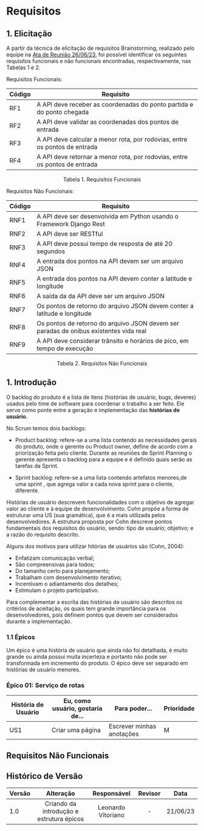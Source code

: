 # Requisitos 

<!-- Backlog -->
## 1. Elicitação

A partir da técnica de elicitação de requisitos Brainstorming, realizado pelo equipe na [Ata de Reunião 26/06/23](../AtaReuniao/AtaReuniao_2606.md), foi possível identificar os seguintes requisitos funcionais e não funcionais encontradas, respectivamente, nas Tabelas 1 e 2. 

Requisitos Funcionais:

| Código | Requisito |
|   -    |    -      |
|   RF1  | A API deve receber as coordenadas do ponto partida e do ponto chegada |
|   RF2  | A API deve validar as coordenadas dos pontos de entrada |
|   RF3  | A API deve calcular a menor rota, por rodovias, entre os pontos de entrada |
|   RF4  | A API deve retornar a menor rota, por rodovias, entre os pontos de entrada |
<p align="center">Tabela 1. Requisitos Funcionais</p>

Requisitos Não Funcionais:

| Código  | Requisito |
|   -     |    -      |
|   RNF1  | A API deve ser desenvolvida em Python usando o Framework Django Rest |
|   RNF2  | A API deve ser RESTful |
|   RNF3  | A API deve possui tempo de resposta de até 20 segundos |
|   RNF4  | A entrada dos pontos na API devem ser um arquivo JSON |
|   RNF5  | A entrada dos pontos na API devem conter a latitude e longitude |
|   RNF6  | A saída da da API deve ser um arquivo JSON  |
|   RNF7  | Os pontos de retorno do arquivo JSON devem conter a latitude e longitude |
|   RNF8  | Os pontos de retorno do arquivo JSON devem ser paradas de onibus existentes vida real |
|   RNF9  | A API deve considerar trânsito e horários de pico, em tempo de execução |
<p align="center">Tabela 2. Requisitos Não Funcionais</p>


## 1. Introdução

O backlog do produto é a lista de itens (histórias de usuário, bugs, deveres) usados pelo time de software para coordenar o trabalho
a ser feito. Ele serve como ponte entre a geração e implementação das **histórias de usuário**.

No Scrum temos dois backlogs:

- Product backlog: refere-se a uma lista contendo as necessidades gerais do produto, onde o gerente ou Product owner, define de acordo com a priorização feita pelo cliente. Durante as reuniões de Sprint Planning o gerente apresenta o backlog para a equipe e é definido quais serão as tarefas da Sprint.

- Sprint backlog: refere-se a uma lista contendo artefatos menores,de uma sprint , que agrega valor a cada nova sprint para o cliente, diferente.

Histórias de usuário descrevem funcionalidades com o objetivo de agregar valor ao cliente e à equipe de desenvolvimento.
Cohn propõe a forma de estruturar uma US (sua gramática), que é a mais utilizada pelos desenvolvedores. A estrutura
proposta por Cohn descreve pontos fundamentais dos requisitos do usuário, sendo: tipo de usuário; objetivo; e a razão
do requisito descrito.

Alguns dos motivos para utilizar hitórias de usuários são (Cohn, 2004):

- Enfatizam comunicação verbal;
- São compreensivas para todos;
- Do tamanho certo para planejamento;
- Trabalham com desenvolvimento iterativo;
- Incentivam o adiantamento dos detalhes;
- Estimulam o projeto participativo.

Para complementar a escrita das histórias de usuário são descritos os critérios de aceitação, os quais tem grande importância
para os desenvolvedores, pois definem pontos que devem ser considerados durante a implementação. 

### 1.1 Épicos

Um épico é uma história de usuário que ainda não foi detalhada, é muito grande ou ainda possui muita incerteza e portanto não pode ser transformada em incremento do produto. O épico deve ser separado em histórias de usuário menores. 

### Épico 01: Serviço de rotas

| História de Usuário  | Eu, como usuário, gostaria de... | Para poder...                         | Prioridade |
| -----------------|----------------------------------|---------------------------------------|------------|
| US1 |  Criar uma página                 | Escrever minhas anotações             | M          |


## Requisitos Não Funcionais



## Histórico de Versão

| Versão | Alteração |  Responsável  | Revisor | Data  |
| ------ | :-------: | :-----------: | :-----: | :---: |
|  1.0   | Criando da introdução e estrutura épicos | Leonardo Vitoriano |  -   | 21/06/23 |
